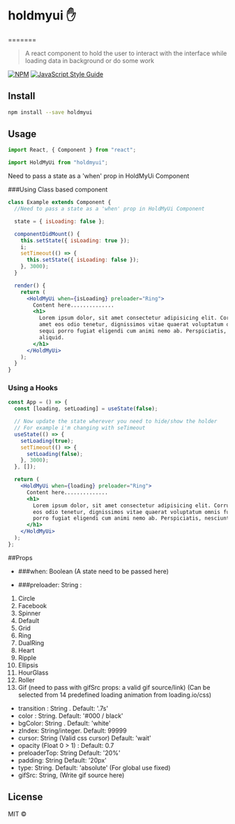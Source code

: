 # holdmyui ✋

=======

> A react component to hold the user to interact with the interface while loading data in background or do some work

[![NPM](https://img.shields.io/npm/v/holdmyui.svg)](https://www.npmjs.com/package/holdmyui) [![JavaScript Style Guide](https://img.shields.io/badge/code_style-standard-brightgreen.svg)](https://standardjs.com)

## Install

```bash
npm install --save holdmyui
```

## Usage

```jsx
import React, { Component } from "react";

import HoldMyUi from "holdmyui";
```

Need to pass a state as a 'when' prop in HoldMyUi Component

###Using Class based component

```jsx
class Example extends Component {
  //Need to pass a state as a 'when' prop in HoldMyUi Component

  state = { isLoading: false };

  componentDidMount() {
    this.setState({ isLoading: true });
    i;
    setTimeout(() => {
      this.setState({ isLoading: false });
    }, 3000);
  }

  render() {
    return (
      <HoldMyUi when={isLoading} preloader="Ring">
        Content here..............
        <h1>
          Lorem ipsum dolor, sit amet consectetur adipisicing elit. Corrupti
          amet eos odio tenetur, dignissimos vitae quaerat voluptatum omnis fuga
          sequi porro fugiat eligendi cum animi nemo ab. Perspiciatis, nesciunt
          aliquid.
        </h1>
      </HoldMyUi>
    );
  }
}
```

### Using a Hooks

```jsx
const App = () => {
  const [loading, setLoading] = useState(false);

  // Now update the state wherever you need to hide/show the holder
  // For example i'm changing with seTimeout
  useState(() => {
    setLoading(true);
    setTimeout(() => {
      setLoading(false);
    }, 3000);
  }, []);

  return (
    <HoldMyUi when={loading} preloader="Ring">
      Content here..............
      <h1>
        Lorem ipsum dolor, sit amet consectetur adipisicing elit. Corrupti amet
        eos odio tenetur, dignissimos vitae quaerat voluptatum omnis fuga sequi
        porro fugiat eligendi cum animi nemo ab. Perspiciatis, nesciunt aliquid.
      </h1>
    </HoldMyUi>
  );
};
```

##Props

- ###when: Boolean (A state need to be passed here)

- ###preloader: String :

1. Circle
2. Facebook
3. Spinner
4. Default
5. Grid
6. Ring
7. DualRing
8. Heart
9. Ripple
10. Ellipsis
11. HourGlass
12. Roller
13. Gif (need to pass with gifSrc props: a valid gif source/link)
    (Can be selected from 14 predefined loading animation from loading.io/css)

- transition : String . Default: '.7s'
- color : String. Default: '#000 / black'
- bgColor: String . Default: 'white'
- zIndex: String/integer. Default: 99999
- cursor: String (Valid css cursor) Default: 'wait'
- opacity (Float 0 > 1) : Default: 0.7
- preloaderTop: String Default: '20%'
- padding: String Default: '20px'
- type: String. Default: 'absolute' (For global use fixed)
- gifSrc: String, (Write gif source here)

## License

MIT © [](https://raw.githubusercontent.com/reznil/holdmyui/master/LICENSE)
